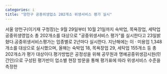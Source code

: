```yaml
---
categories: i
title: "양천구 공중위생업소 202개소 위생서비스 평가 실시"
---
```

서울 양천구(이기재 구청장)는 9월 29일부터 10월 21일까지 숙박업, 목욕장업, 세탁업 공중위생영업소 총 202개소를 대상으로 "공중위생서비스 평가"를 실시한다고 23일밝혔다.공중위생서비스평가는 업종별로 2년마다 실시한다. 지난해에는 이 · 미용업 1,348개소를 대상으로 실시했으며, 올해는 숙박업 18, 목욕장업 29, 세탁업 155개소 등 총 202개소가 평가 대상이다.평가방법은 공정성을 위해 공무원과 명예공중위생감시원(민간인)으로 구성된 평가반이 업소별 현장 방문을 통해 평가표에 따라 위생서비스 수준을 측정한